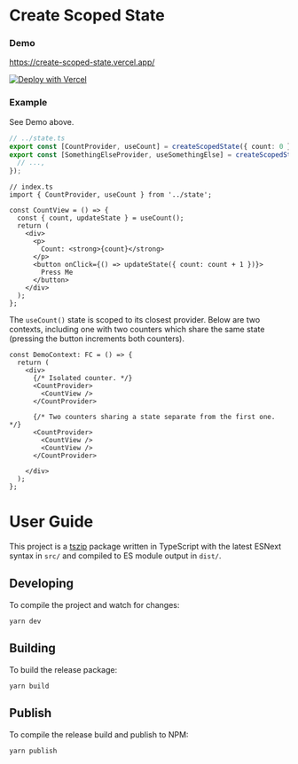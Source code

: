 # Create Scoped State

### Demo

https://create-scoped-state.vercel.app/

[![Deploy with Vercel](https://vercel.com/button)](https://vercel.com/new/clone?repository-url=https%3A%2F%2Fgithub.com%2Fctjlewis%2Fcreate-scoped-state&demo-title=Stateful%20Context%20Demo&demo-description=A%20demo%20showing%20multiple%20scoped%20states.&demo-url=https%3A%2F%2Fcreate-scoped-state.vercel.app&demo-image=https%3A%2F%2Fi.imgur.com%2FHJPUBiW.png)

### Example

See Demo above.

```ts
// ../state.ts
export const [CountProvider, useCount] = createScopedState({ count: 0 });
export const [SomethingElseProvider, useSomethingElse] = createScopedState({
  // ...,
});
```

```tsx
// index.ts
import { CountProvider, useCount } from '../state';

const CountView = () => {
  const { count, updateState } = useCount();
  return (
    <div>
      <p>
        Count: <strong>{count}</strong>
      </p>
      <button onClick={() => updateState({ count: count + 1 })}>
        Press Me
      </button>
    </div>
  );
};
```

The `useCount()` state is scoped to its closest provider.  Below are two
contexts, including one with two counters which share the same state (pressing
the button increments both counters).

```tsx
const DemoContext: FC = () => {
  return (
    <div>
      {/* Isolated counter. */}
      <CountProvider>
        <CountView />
      </CountProvider>

      {/* Two counters sharing a state separate from the first one.  */}
      <CountProvider>
        <CountView />
        <CountView />
      </CountProvider>

    </div>
  );
};
```

# User Guide

This project is a [tszip](https://github.com/tszip/tszip) package written in
TypeScript with the latest ESNext syntax in `src/` and compiled to ES module
output in `dist/`.

## Developing

To compile the project and watch for changes:

```
yarn dev
```

## Building

To build the release package:

```
yarn build
```

## Publish

To compile the release build and publish to NPM:

```
yarn publish
```
